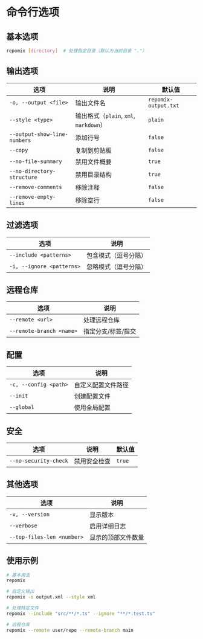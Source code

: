 # 命令行选项

## 基本选项

```bash
repomix [directory]  # 处理指定目录（默认为当前目录 "."）
```

## 输出选项

| 选项 | 说明 | 默认值 |
|--------|-------------|---------|
| `-o, --output <file>` | 输出文件名 | `repomix-output.txt` |
| `--style <type>` | 输出格式（`plain`, `xml`, `markdown`） | `plain` |
| `--output-show-line-numbers` | 添加行号 | `false` |
| `--copy` | 复制到剪贴板 | `false` |
| `--no-file-summary` | 禁用文件概要 | `true` |
| `--no-directory-structure` | 禁用目录结构 | `true` |
| `--remove-comments` | 移除注释 | `false` |
| `--remove-empty-lines` | 移除空行 | `false` |

## 过滤选项

| 选项 | 说明 |
|--------|-------------|
| `--include <patterns>` | 包含模式（逗号分隔） |
| `-i, --ignore <patterns>` | 忽略模式（逗号分隔） |

## 远程仓库

| 选项 | 说明 |
|--------|-------------|
| `--remote <url>` | 处理远程仓库 |
| `--remote-branch <name>` | 指定分支/标签/提交 |

## 配置

| 选项 | 说明 |
|--------|-------------|
| `-c, --config <path>` | 自定义配置文件路径 |
| `--init` | 创建配置文件 |
| `--global` | 使用全局配置 |

## 安全

| 选项 | 说明 | 默认值 |
|--------|-------------|---------|
| `--no-security-check` | 禁用安全检查 | `true` |

## 其他选项

| 选项 | 说明 |
|--------|-------------|
| `-v, --version` | 显示版本 |
| `--verbose` | 启用详细日志 |
| `--top-files-len <number>` | 显示的顶部文件数量 | `5` |

## 使用示例

```bash
# 基本用法
repomix

# 自定义输出
repomix -o output.xml --style xml

# 处理特定文件
repomix --include "src/**/*.ts" --ignore "**/*.test.ts"

# 远程仓库
repomix --remote user/repo --remote-branch main
```
